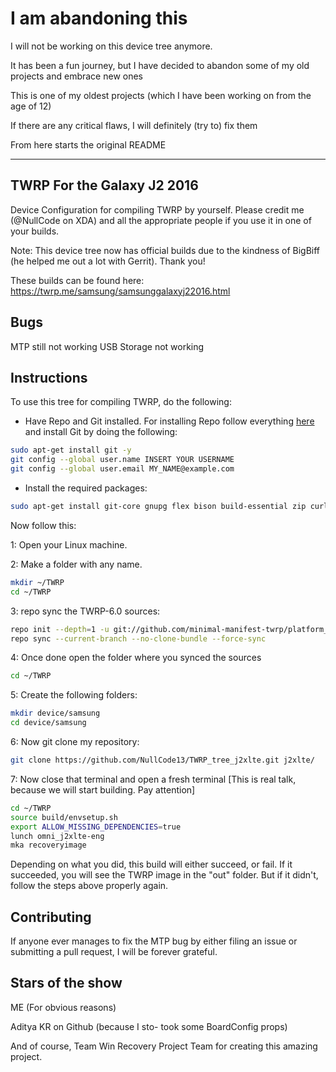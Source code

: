 # I am abandoning this
I will not be working on this device tree anymore.

It has been a fun journey, but I have decided to abandon some of my old projects and embrace new ones

This is one of my oldest projects (which I have been working on from the age of 12)

If there are any critical flaws, I will definitely (try to) fix them

From here starts the original README 

------
## TWRP For the Galaxy J2 2016
Device Configuration for compiling TWRP by yourself. Please credit me (@NullCode on XDA) and all the appropriate people if you use it in one of your builds. 


Note: This device tree now has official builds due to the kindness of BigBiff (he helped me out a lot with Gerrit). Thank you!


These builds can be found here: https://twrp.me/samsung/samsunggalaxyj22016.html

## Bugs
MTP still not working 
USB Storage not working 

## Instructions
To use this tree for compiling TWRP, do the following: 

* Have Repo and Git installed. For installing Repo follow everything [here](https://source.android.com/setup/develop#installing-repo) and install Git by doing the following:
```bash
sudo apt-get install git -y
git config --global user.name INSERT YOUR USERNAME
git config --global user.email MY_NAME@example.com
```
* Install the required packages:
```bash
sudo apt-get install git-core gnupg flex bison build-essential zip curl zlib1g-dev gcc-multilib g++-multilib libc6-dev-i386 lib32ncurses5-dev x11proto-core-dev libx11-dev lib32z1-dev libgl1-mesa-dev libxml2-utils xsltproc unzip fontconfig python-2.7 python 3.9 python-is-python2
```

Now follow this: 

1: Open your Linux machine.

2: Make a folder with any name.
```bash
mkdir ~/TWRP
cd ~/TWRP
```
3: repo sync the TWRP-6.0 sources:
```bash
repo init --depth=1 -u git://github.com/minimal-manifest-twrp/platform_manifest_twrp_omni.git -b twrp-6.0
repo sync --current-branch --no-clone-bundle --force-sync
```
4: Once done open the folder where you synced the sources
```bash
cd ~/TWRP
```
5: Create the following folders:
```bash
mkdir device/samsung
cd device/samsung
```
6: Now git clone my repository:
```bash
git clone https://github.com/NullCode13/TWRP_tree_j2xlte.git j2xlte/
```

7: Now close that terminal and open a fresh terminal [This is real talk, because we will start building. Pay attention]
```bash
cd ~/TWRP
source build/envsetup.sh
export ALLOW_MISSING_DEPENDENCIES=true
lunch omni_j2xlte-eng
mka recoveryimage
```

Depending on what you did, this build will either succeed, or fail. If it succeeded, you will see the TWRP image in the "out" folder. But if it didn't, follow the steps above properly again.

## Contributing
If anyone ever manages to fix the MTP bug by either filing an issue or submitting a pull request, I will be forever grateful.

## Stars of the show
ME (For obvious reasons)


Aditya KR on Github (because I sto- took some BoardConfig props)


And of course, Team Win Recovery Project Team for creating this amazing project.
